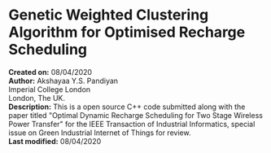 # Genetic Weighted Clustering Algorithm for Optimised Recharge Scheduling

**Created on:** 08/04/2020<br />
**Author:** Akshayaa Y.S. Pandiyan<br />
        Imperial College London<br />
        London, The UK.<br />
**Description:** This is a open source C++ code submitted along with the paper titled "Optimal Dynamic Recharge Scheduling for Two
Stage Wireless Power Transfer" for the IEEE Transaction of Industrial Informatics, special issue on Green Industrial Internet of Things for review.<br />
**Last modified:** 08/04/2020

